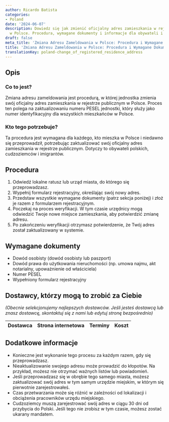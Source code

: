 ```yaml
---
author: Ricardo Batista
categories:
- Poland
date: '2024-06-07'
description: Dowiedz się jak zmienić oficjalny adres zamieszkania w rejestrze publicznym
  w Polsce. Procedura, wymagane dokumenty i informacje dla obywateli i cudzoziemców.
draft: false
meta_title: 'Zmiana Adresu Zameldowania w Polsce: Procedura i Wymagane Dokumenty'
title: 'Zmiana Adresu Zameldowania w Polsce: Procedura i Wymagane Dokumenty'
translationKey: poland-change_of_registered_residence_address
---
```



## Opis
### Co to jest?
Zmiana adresu zameldowania jest procedurą, w której jednostka zmienia swój oficjalny adres zamieszkania w rejestrze publicznym w Polsce. Proces ten polega na zaktualizowaniu numeru PESEL jednostki, który służy jako numer identyfikacyjny dla wszystkich mieszkańców w Polsce.

### Kto tego potrzebuje?
Ta procedura jest wymagana dla każdego, kto mieszka w Polsce i niedawno się przeprowadził, potrzebując zaktualizować swój oficjalny adres zamieszkania w rejestrze publicznym. Dotyczy to obywateli polskich, cudzoziemców i imigrantów.

## Procedura
1. Odwiedź lokalne ratusz lub urząd miasta, do którego się przeprowadzasz.
2. Wypełnij formularz rejestracyjny, określając swój nowy adres.
3. Przedstaw wszystkie wymagane dokumenty (patrz sekcja poniżej) i złoż je razem z formularzem rejestracyjnym.
4. Poczekaj na proces weryfikacji. W tym czasie urzędnicy mogą odwiedzić Twoje nowe miejsce zamieszkania, aby potwierdzić zmianę adresu.
5. Po zakończeniu weryfikacji otrzymasz potwierdzenie, że Twój adres został zaktualizowany w systemie.

## Wymagane dokumenty
- Dowód osobisty (dowód osobisty lub paszport)
- Dowód prawa do użytkowania nieruchomości (np. umowa najmu, akt notarialny, upoważnienie od właściciela)
- Numer PESEL
- Wypełniony formularz rejestracyjny

## Dostawcy, którzy mogą to zrobić za Ciebie
_(Obecnie selekcjonujemy najlepszych dostawców. Jeśli jesteś dostawcą lub znasz dostawcę, skontaktuj się z nami lub edytuj stronę bezpośrednio)_

| Dostawca        |     Strona internetowa  |     Terminy     |       Koszt      |
| --------------- | --------------- |  :-------------: | :-------------: |
## Dodatkowe informacje
- Konieczne jest wykonanie tego procesu za każdym razem, gdy się przeprowadzasz.
- Nieaktualizowanie swojego adresu może prowadzić do kłopotów. Na przykład, możesz nie otrzymać ważnych listów lub powiadomień.
- Jeśli przeprowadzasz się w obrębie tego samego miasta, możesz zaktualizować swój adres w tym samym urzędzie miejskim, w którym się pierwotnie zarejestrowałeś.
- Czas przetwarzania może się różnić w zależności od lokalizacji i obciążenia pracowników urzędu miejskiego.
- Cudzoziemcy muszą zarejestrować swój adres w ciągu 30 dni od przybycia do Polski. Jeśli tego nie zrobisz w tym czasie, możesz zostać ukarany mandatem.